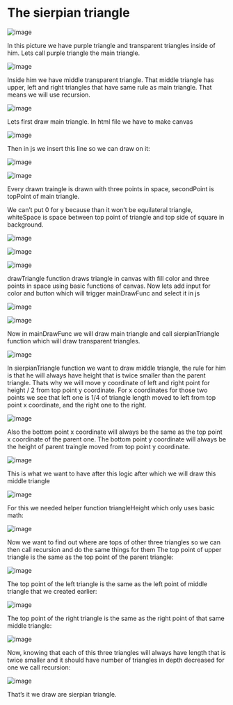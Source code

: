 <h1>The sierpian triangle</h1>

![image](https://user-images.githubusercontent.com/53167193/169936454-064c8ecc-a103-4c12-9df8-a8a6ef89f8e5.png)

In this picture we have purple triangle and transparent triangles inside of him. Lets call purple triangle the main triangle. 

![image](https://user-images.githubusercontent.com/53167193/170053404-f211cb1a-49f0-4f61-8de3-72a5d67c07ed.png)

Inside him we have middle transparent triangle. That middle triangle has upper, left and right triangles that have same rule as main triangle. That means we will use recursion.

![image](https://user-images.githubusercontent.com/53167193/170053663-50308e65-48e2-4ea0-970d-16b3148eaec2.png)

Lets first draw main triangle. In html file we have to make canvas

![image](https://user-images.githubusercontent.com/53167193/169936596-d17a1e8f-3671-4fea-8feb-44291103277b.png)

Then in js we insert this line so we can draw on it:
 
![image](https://user-images.githubusercontent.com/53167193/169937079-78b10265-95b0-4a3f-88b4-30b7d2a92084.png)

![image](https://user-images.githubusercontent.com/53167193/169937213-ddda5afa-3831-4735-8203-1b5c321d5db9.png)

Every drawn traingle is drawn with three points in space, secondPoint is topPoint of main triangle. 

We can’t put 0 for y because than it won’t be equilateral triangle, whiteSpace is space between top point of triangle and top side of square in background.

![image](https://user-images.githubusercontent.com/53167193/170054675-20fb2dd4-c784-43c5-86e9-77c2742bfc2b.png)

![image](https://user-images.githubusercontent.com/53167193/169937311-45de82a8-408f-492b-80c0-5770672ce40f.png)

![image](https://user-images.githubusercontent.com/53167193/169937383-2aa8c745-cafe-4076-86b9-31459f28d8cf.png)
 
drawTriangle function draws triangle in canvas with fill color and three points in space using basic functions of canvas.
Now lets add input for color and button which will trigger mainDrawFunc and select it in js

![image](https://user-images.githubusercontent.com/53167193/169937496-e4e8a1b8-dbe5-402b-ac6f-efa7925b10a3.png)

![image](https://user-images.githubusercontent.com/53167193/169937608-5c705f49-9971-4619-9239-13e462bde0d9.png)
 
Now in mainDrawFunc we will draw main triangle and call sierpianTriangle function which will draw transparent triangles.
 
![image](https://user-images.githubusercontent.com/53167193/169937707-1532604f-48bf-40ef-b3a9-5c531cce67e9.png)

In sierpianTriangle function we want to draw middle triangle, the rule for him is that he will always have height that is twice smaller than the parent triangle. Thats why we will move y coordinate of left and right point for height / 2 from top point y coordinate. For x coordinates for those two points we see that left one is 1/4 of triangle length moved to left from top point x coordinate, and the right one to the right.

![image](https://user-images.githubusercontent.com/53167193/169937778-ac87667e-f655-45b1-91a1-a6ac64e4a685.png)
 
Also the bottom point x coordinate will always be the same as the top point x coordinate of the parent one. The bottom point y coordinate will always be the height of parent traingle moved from top point y coordinate.

![image](https://user-images.githubusercontent.com/53167193/169937814-25dd67fb-d7f4-4be8-8c4d-8976960c8df4.png)

This is what we want to have after this logic after which we will draw this middle triangle
 
![image](https://user-images.githubusercontent.com/53167193/169937946-f88766cd-a486-45e3-8226-4033bc4d073d.png)

For this we needed helper function triangleHeight which only uses basic math:

![image](https://user-images.githubusercontent.com/53167193/169938028-c109fc31-52f6-4b6e-8413-d3cf7b52533b.png)

Now we want to find out where are tops of other three triangles so we can then call recursion and do the same things for them
The top point of upper triangle is the same as the top point of the parent triangle:

![image](https://user-images.githubusercontent.com/53167193/169938108-f0378dc5-f174-47f0-97fa-22a496637173.png)

The top point of the left triangle is the same as the left point of middle triangle that we created earlier:

![image](https://user-images.githubusercontent.com/53167193/169938193-198bc6c1-1d63-400f-9298-354caa80dd96.png)

The top point of the right triangle is the same as the right point of that same middle triangle:

![image](https://user-images.githubusercontent.com/53167193/169938319-3c6c0d66-662c-43bf-b06a-670202fb1468.png)

Now, knowing that each of this three triangles will always have length that is twice smaller and it should have number of triangles in depth decreased for one we call recursion:

![image](https://user-images.githubusercontent.com/53167193/169938395-abcd4aa2-3a24-459e-afd5-ab09ec3170cc.png)

That’s it we draw are sierpian triangle.
